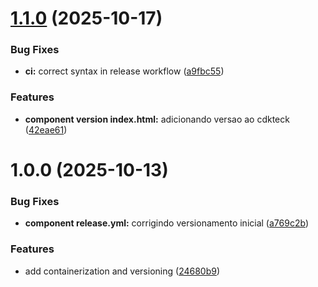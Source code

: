 # [1.1.0](https://github.com/CidQueiroz/CDKTECK/compare/v1.0.0...v1.1.0) (2025-10-17)


### Bug Fixes

* **ci:** correct syntax in release workflow ([a9fbc55](https://github.com/CidQueiroz/CDKTECK/commit/a9fbc5538d4911ed6da39c9faf8f059ac5ba5466))


### Features

* **component version index.html:** adicionando versao ao cdkteck ([42eae61](https://github.com/CidQueiroz/CDKTECK/commit/42eae61d9e6040bab7b4661108226303ce83a605))

# 1.0.0 (2025-10-13)


### Bug Fixes

* **component release.yml:** corrigindo versionamento inicial ([a769c2b](https://github.com/CidQueiroz/CDKTECK/commit/a769c2b00e533d0422e34319101d749dbec16db0))


### Features

* add containerization and versioning ([24680b9](https://github.com/CidQueiroz/CDKTECK/commit/24680b95ea1aa0f3b37fadb105de6311fc1442fd))
